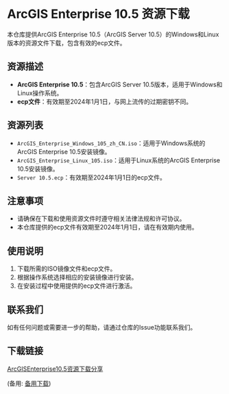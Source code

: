  # ArcGIS Enterprise 10.5 资源下载

 本仓库提供ArcGIS Enterprise 10.5（ArcGIS Server 10.5）的Windows和Linux版本的资源文件下载，包含有效的ecp文件。

 ## 资源描述

 - **ArcGIS Enterprise 10.5**：包含ArcGIS Server 10.5版本，适用于Windows和Linux操作系统。
 - **ecp文件**：有效期至2024年1月1日，与网上流传的过期密钥不同。

 ## 资源列表

 - `ArcGIS_Enterprise_Windows_105_zh_CN.iso`：适用于Windows系统的ArcGIS Enterprise 10.5安装镜像。
 - `ArcGIS_Enterprise_Linux_105.iso`：适用于Linux系统的ArcGIS Enterprise 10.5安装镜像。
 - `Server 10.5.ecp`：有效期至2024年1月1日的ecp文件。

 ## 注意事项

 - 请确保在下载和使用资源文件时遵守相关法律法规和许可协议。
 - 本仓库提供的ecp文件有效期至2024年1月1日，请在有效期内使用。

 ## 使用说明

 1. 下载所需的ISO镜像文件和ecp文件。
 2. 根据操作系统选择相应的安装镜像进行安装。
 3. 在安装过程中使用提供的ecp文件进行激活。

 ## 联系我们

 如有任何问题或需要进一步的帮助，请通过仓库的Issue功能联系我们。

 ## 下载链接
 [ArcGISEnterprise10.5资源下载分享](https://pan.quark.cn/s/74725fe02af3) 

 (备用: [备用下载](https://pan.baidu.com/s/1KGKJilDta9mFvc328ptceg?pwd=1234))
